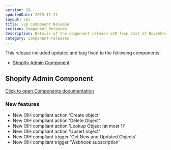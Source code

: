 ```yaml
---
version: 28
updatedDate: 2019-11-21
layout: rel
title: v28 Component Release
section: Component Releases
description: Details of the component release v28 from 21st of November 2019
category: component-releases
---
```


This release included updates and bug fixed to the following components:

*   [Shopify Admin Component](#shopify-admin-component)

## Shopify Admin Component

[Click to open Components documentation](/components/shopify-admin/)

### New features

* New OIH compliant action 'Create object'
* New OIH compliant action 'Delete Object'
* New OIH compliant action 'Lookup Object (at most 1)'
* New OIH compliant action 'Upsert object'
* New OIH compliant trigger 'Get New and Updated Objects'
* New OIH compliant trigger 'Webhook subscription'
